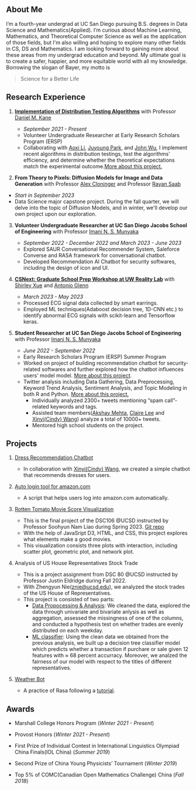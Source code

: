 ## About Me
I’m a fourth-year undergrad at UC San Diego pursuing B.S. degrees in Data Science and Mathematics(Applied). I’m curious about Machine Learning, Mathematics, and Theoretical Computer Science as well as the application of those fields, but I'm also willing and hoping to explore many other fields in CS, DS and Mathematics. I am looking forward to gaining more about these areas from my undergrad education and beyond. My ultimate goal is to create a safer, happier, and more equitable world with all my knowledge. Borrowing the slogan of Bayer, my motto is
>Science for a Better Life


## Research Experience
1. [**Implementation of Distribution Testing Algorithms**](https://github.com/wujjohn/Implementation-of-Distribution-Testing-Algorithms) with Professor [Daniel M. Kane](https://cseweb.ucsd.edu/~dakane/)
   - _September 2021 - Present_
   - Volunteer Undergraduate Researcher at Early Research Scholars Program (ERSP)
   - Collaborating with [Aoxi Li](https://github.com/aoxil), [Juyoung Park](https://github.com/jup023), and [John Wu](https://github.com/wujjohn), I implement recent algorithms in distribution testings, test the algorithms' efficiency, and determine whether the theoretical expectations match the experimental outcome.[More about this project.](https://github.com/wujjohn/Implementation-of-Distribution-Testing-Algorithms)

2. **From Theory to Pixels: Diffusion Models for Image and Data Generation** with Professor [Alex Cloninger](https://ccom.ucsd.edu/~acloninger/index.html) and Professor [Rayan Saab](https://mathweb.ucsd.edu/~rsaab/)
  - _Start in September 2023_
  - Data Science major capstone project. During the fall quarter, we will delve into the topic of Diffusion Models, and in winter, we'll develop our own project upon our exploration.
   
3. **Volunteer Undergraduate Researcher at UC San Diego Jacobs School of Engineering** with Professor [Imani N. S. Munyaka](https://www.imanimunyaka.com/)
    - _September 2022 - December 2022 and March 2023 - June 2023_
    - Explored SAUR Conversational Recommender System, Saleforce Converse and RASA framework for conversational chatbot.
    - Developed Recommendation AI Chatbot for security softwares, including the design of icon and UI.
      
4. [**CSNext: Graduate School Prep Workshop at UW Reality Lab**](https://realitylab.uw.edu/components/csnext.html) with [Shirley Xue](https://xueqiuyue.com) and [Antonio Glenn](https://antoniog.page)
    - _March 2023 - May 2023_
    - Processed ECG signal data collected by smart earrings.
    - Employed ML techniques(Adaboost decision tree, 1D-CNN etc.) to identify abnormal ECG signals with scikit-learn and Tensorflow keras.
    
5. **Student Researcher at UC San Diego Jacobs School of Engineering** with Professor [Imani N. S. Munyaka](https://www.imanimunyaka.com/)
   - _June 2022 - September 2022_
   - Early Research Scholars Program (ERSP) Summer Program
   - Worked on project of building recommendation chatbot for security-related softwares and further explored how the chatbot influences users' model model. [More about this project](https://drive.google.com/file/d/1tVnZK06rlR5YoPayzCYYr4HqEn6LoroF/view).
   - Twitter analysis including Data Gathering, Data Preprocessing, Keyword Trend Analysis, Sentiment Analysis, and Topic Modeling in both R and Python. [More about this project.](https://github.com/Munyaka-Research-Group/su22_allprojects/tree/main/twitterFU)
      - Individually analyzed 2300+ tweets mentioning “spam call”-related keywords and tags.
      - Assisted team members([Akshay Mehta](https://github.com/Akshay024), [Claire Lee](https://github.com/clairecgl) and [Xinyi(Cindy) Wang](https://github.com/xiw013)) analyze a total of 10000+ tweets.
      - Mentored high school students on the project.
        
    
## Projects
1. [Dress Recommendation Chatbot](https://github.com/wantingmao01/dress_recommendation-chatbot)
   - In collaboration with [Xinyi(Cindy) Wang](https://github.com/xiw013), we created a simple chatbot that recommends dresses for users.
     
2. [Auto login tool for amazon.com](https://github.com/wantingmao01/amazon_auto_signin)
   - A script that helps users log into amazon.com automatically.
     
3. [Rotten Tomato Movie Score Visualization](https://wantingmao01.github.io/Rotten_Tomato_Score_Visualization/)
   - This is the final project of the DSC106 @UCSD instructed by Professor Soohyun Nam Liao during Spring 2023. [Git repo](https://github.com/wantingmao01/Rotten_Tomato_Score_Visualization)
   - With the help of JavaSript D3, HTML, and CSS, this project explores what elements make a good movies.
   - This visualization consists three plots with interaction, including scatter plot, geometric plot, and network plot.
     
4. Analysis of US House Representatives Stock Trade
   - This is a project assignment from DSC 80 @UCSD instructed by Professor Justin Eldridge during Fall 2022.
   - With Zhengyun Nie(znie@ucsd.edu), we analyzed the stock trades of the US House of Representatives.
   - This project is consisted of two parts:
        - [Data Propocessing & Analysis](https://drive.google.com/file/d/14XIbCWtjVlDM1YcvXpve81b4yOQQz_nF/view?usp=sharing): We cleaned the data, explored the data through univariate and bivariate anlysis as well as aggregation, assessed the missingness of one of the columns, and conducted a hypothesis test on whether trades are evenly distributed on each weekday.
        - [ML classifier](https://drive.google.com/file/d/1u91zqX1ucOdzAyfDEK5yosQAGJ3ZTZb_/view?usp=sharing): Using the clean data we obtained from the previous analysis, we built up a decision tree classifier model which predicts whether a transaction if purchare or sale given 12 features with ≈ 68 percent accurracy. Moreover, we analzed the fairness of our model with respect to the titles of different representatives.
          
5. [Weather Bot](https://github.com/wantingmao01/Weather_bot)
   - A practice of Rasa following a [tutorial](https://www.geeksforgeeks.org/chatbots-using-python-and-rasa/).
   

## Awards

- Marshall College Honors Program (_Winter 2021 - Present_)

- Provost Honors (_Winter 2021 - Present_)

- First Prize of Individual Contest in International Linguistics Olympiad China Finals(IOL China) (_Summer 2019_)
    
- Second Prize of China Young Physicists’ Tournament (_Winter 2019_)

- Top 5% of COMC(Canadian Open Mathematics Challenge) China (_Fall 2018_)


